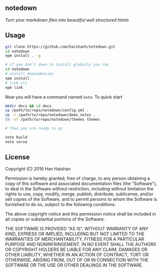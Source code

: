 ## notedown

_Turn your markdown files into beautiful well structured htmls_


## Usage

```sh
git clone https://github.com/haishanh/notedown.git
cd notedown
npm install . -g

# if you don't down to install globally you can
cd notedown
# install dependencies
npm install
# link cli
npm link
```

Now you will have a command named `note`. To quick start


```sh
mkdir docs && cd docs
cp /path/to/repo/notedown/config.yml .
cp -r /path/to/repo/notedown/demo_notes .
ln -sf /path/to/repo/notedown/themes themes

# then you are ready to go

note build
note serve
```

## License

Copyright (C) 2016 Han Haishan

Permission is hereby granted, free of charge, to any person obtaining a copy of this software and associated documentation files (the "Software"), to deal in the Software without restriction, including without limitation the rights to use, copy, modify, merge, publish, distribute, sublicense, and/or sell copies of the Software, and to permit persons to whom the Software is furnished to do so, subject to the following conditions:

The above copyright notice and this permission notice shall be included in all copies or substantial portions of the Software.

THE SOFTWARE IS PROVIDED "AS IS", WITHOUT WARRANTY OF ANY KIND, EXPRESS OR IMPLIED, INCLUDING BUT NOT LIMITED TO THE WARRANTIES OF MERCHANTABILITY, FITNESS FOR A PARTICULAR PURPOSE AND NONINFRINGEMENT. IN NO EVENT SHALL THE AUTHORS OR COPYRIGHT HOLDERS BE LIABLE FOR ANY CLAIM, DAMAGES OR OTHER LIABILITY, WHETHER IN AN ACTION OF CONTRACT, TORT OR OTHERWISE, ARISING FROM, OUT OF OR IN CONNECTION WITH THE SOFTWARE OR THE USE OR OTHER DEALINGS IN THE SOFTWARE.